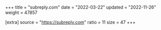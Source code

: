 +++
title = "subreply.com"
date = "2022-03-22"
updated = "2022-11-26"
weight = 47857

[extra]
source = "https://subreply.com"
ratio = 11
size = 47
+++
